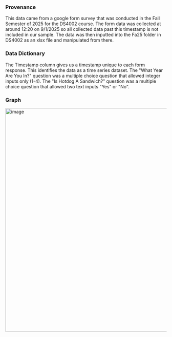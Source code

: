 ### Provenance ###
This data came from a google form survey that was conducted in the Fall Semester of 2025 for the DS4002 course.
The form data was collected at around 12:20 on 9/1/2025 so all collected data past this timestamp is not included in our sample.
The data was then inputted into the Fa25 folder in DS4002 as an xlsx file and manipulated from there.

### Data Dictionary ###
The Timestamp column gives us a timestamp unique to each form response. This identifies the data as a time series dataset.
The "What Year Are You In?" question was a multiple choice question that allowed integer inputs only (1-4).
The "Is Hotdog A Sandwich?" question was a multiple choice question that allowed two text inputs "Yes" or "No".

### Graph ###
<img width="1030" height="696" alt="image" src="https://github.com/user-attachments/assets/db58b88f-0af9-4b96-89ed-85675f7f8b4c" />
